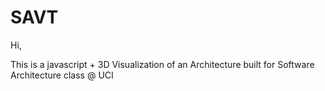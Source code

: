 # SAVT
Hi,

This is a javascript + 3D Visualization of an Architecture built for Software Architecture class @ UCI 
